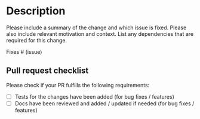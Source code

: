 # Description

Please include a summary of the change and which issue is fixed. Please also include relevant motivation and context. List any dependencies that are required for this change.

Fixes # (issue)

## Pull request checklist

Please check if your PR fulfills the following requirements:
- [ ] Tests for the changes have been added (for bug fixes / features)
- [ ] Docs have been reviewed and added / updated if needed (for bug fixes / features)
